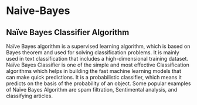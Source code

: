 # Naive-Bayes

## Naïve Bayes Classifier Algorithm
Naïve Bayes algorithm is a supervised learning algorithm, which is based on Bayes theorem and used for solving classification problems.
It is mainly used in text classification that includes a high-dimensional training dataset.
Naïve Bayes Classifier is one of the simple and most effective Classification algorithms which helps in building the fast machine learning models that can make quick predictions.
It is a probabilistic classifier, which means it predicts on the basis of the probability of an object.
Some popular examples of Naïve Bayes Algorithm are spam filtration, Sentimental analysis, and classifying articles.
